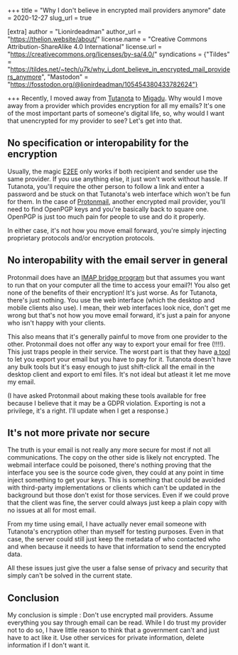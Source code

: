 +++
title = "Why I don't believe in encrypted mail providers anymore"
date = 2020-12-27
slug_url = true

[extra]
author = "Lionirdeadman"
author_url = "https://thelion.website/about/"
license.name = "Creative Commons Attribution-ShareAlike 4.0 International"
license.url = "https://creativecommons.org/licenses/by-sa/4.0/"
syndications = {"Tildes" = "https://tildes.net/~tech/u7k/why_i_dont_believe_in_encrypted_mail_providers_anymore", "Mastodon" = "https://fosstodon.org/@lionirdeadman/105454380433782624"}

+++
Recently, I moved away from [Tutanota](https://tutanota.com) to [Migadu](https://migadu.com). Why would I move away from a provider which provides encryption for all
my emails? It's one of the most important parts of someone's digital life, so, why would I want that unencrypted for my provider to see? Let's get into that.
<!-- more -->

## No specification or interopability for the encryption

Usually, the magic [E2EE](https://en.wikipedia.org/wiki/End-to-end_encryption) only works if both recipient and sender use the same provider. If you use anything else,
it just won't work without hassle. If Tutanota, you'll require the other person to follow a link and enter a password and 
be stuck on that Tutanota's web interface which won't be fun for them. In the case of [Protonmail](https://protonmail.com), another encrypted mail provider, you'll need to find OpenPGP keys
and you're basically back to square one. OpenPGP is just too much pain for people to use and do it properly.

In either case, it's not how you move email forward, you're simply injecting proprietary protocols and/or encryption protocols.

## No interopability with the email server in general

Protonmail does have an [IMAP bridge program](https://protonmail.com/bridge/) but that assumes you want to run that on your computer all the time to access your email?!
You also get none of the benefits of their encryption! It's just worse. As for Tutanota, there's just nothing. You use the web interface (which the desktop and mobile
clients also use). I mean, their web interfaces look nice, don't get me wrong but that's not how you move email forward, it's just a pain for anyone
who isn't happy with your clients.

This also means that it's generally painful to move from one provider to the other. Protonmail does not offer any way to export your email for free (!!!!). This
just traps people in their service. The worst part is that they have [a tool](https://protonmail.com/import-export) to let you export your email but you have to pay for it. Tutanota doesn't have any bulk
tools but it's easy enough to just shift-click all the email in the desktop client and export to eml files. It's not ideal but atleast it let me move my email.

(I have asked Protonmail about making these tools available for free because I believe that it may be a GDPR violation. Exporting is not a privilege, it's a right.
I'll update when I get a response.)

## It's not more private nor secure

The truth is your email is not really any more secure for most if not all communications. The copy on the other side is likely not encrypted. The webmail interface
could be poisoned, there's nothing proving that the interface you see is the source code given, they could at any point in time inject something to get your keys. This is something that
could be avoided with third-party implementations or clients which can't be updated in the background but those don't exist for those services. Even if we could prove that
the client was fine, the server could always just keep a plain copy with no issues at all for most email. 

From my time using email, I have actually never email someone with Tutanota's encryption other than myself for testing purposes. Even in that case, the server could still
just keep the metadata of who contacted who and when because it needs to have that information to send the encrypted data.

All these issues just give the user a false sense of privacy and security that simply can't be solved in the current state.

## Conclusion

My conclusion is simple : Don't use encrypted mail providers. Assume everything you say through email can be read. While I do trust my provider not to do so, I
have little reason to think that a government can't and just have to act like it. Use other services for private information, delete information if I don't want it.
